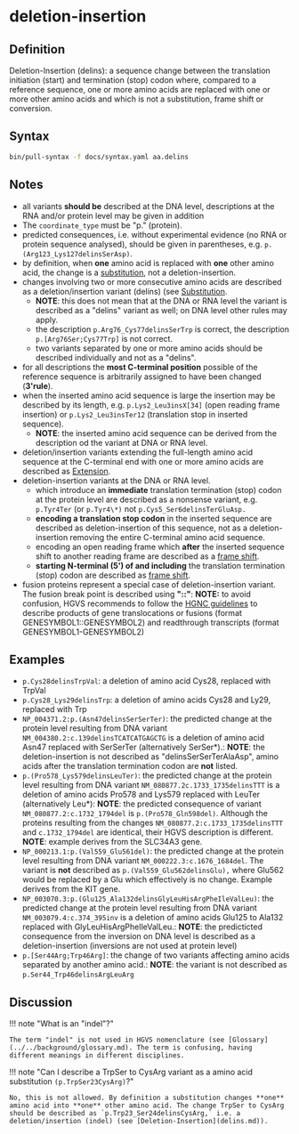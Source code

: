 # deletion-insertion

## Definition

Deletion-Insertion (delins): a sequence change between the translation initiation (start) and termination (stop) codon where, compared to a reference sequence, one or more amino acids are replaced with one or more other amino acids and which is not a substitution, frame shift or conversion.

## Syntax

```sh exec="true"
bin/pull-syntax -f docs/syntax.yaml aa.delins
```

## Notes

- all variants **should be** described at the DNA level, descriptions at the RNA and/or protein level may be given in addition
- The `coordinate_type` must be "p." (protein).
- predicted consequences, i.e. without experimental evidence (no RNA or protein sequence analysed), should be given in parentheses, e.g. `p.(Arg123_Lys127delinsSerAsp)`.
- by definition, when **one** amino acid is replaced with **one** other amino acid, the change is a [substitution](substitution.md), not a deletion-insertion.
- changes involving two or more consecutive amino acids are described as a deletion/insertion variant (delins) (see [Substitution](substitution.md).
  - **NOTE**: this does not mean that at the DNA or RNA level the variant is described as a "delins" variant as well; on DNA level other rules may apply.
  - the description `p.Arg76_Cys77delinsSerTrp` is correct, the description `p.[Arg76Ser;Cys77Trp]` is not correct.
  - two variants separated by one or more amino acids should be described individually and not as a "delins".
- for all descriptions the **most C-terminal position** possible of the reference sequence is arbitrarily assigned to have been changed (**3'rule**).
- when the inserted amino acid sequence is large the insertion may be described by its length, e.g. `p.Lys2_Leu3insX[34]` (open reading frame insertion) or `p.Lys2_Leu3insTer12` (translation stop in inserted sequence).
  - **NOTE**: the inserted amino acid sequence can be derived from the description od the variant at DNA or RNA level.
- deletion/insertion variants extending the full-length amino acid sequence at the C-terminal end with one or more amino acids are described as [Extension](extension.md).
- deletion-insertion variants at the DNA or RNA level.
  - which introduce an **immediate** translation termination (stop) codon at the protein level are described as a nonsense variant, e.g. `p.Tyr4Ter` (or `p.Tyr4\*)` not `p.Cys5_Ser6delinsTerGluAsp.`
  - **encoding a translation stop codon** in the inserted sequence are described as deletion-insertion of this sequence, not as a deletion-insertion removing the entire C-terminal amino acid sequence.
  - encoding an open reading frame which **after** the inserted sequence shift to another reading frame are described as a [frame shift](frameshift.md).
  - **starting N-terminal (5') of and including** the translation termination (stop) codon are described as [frame shift](frameshift.md).
- fusion proteins represent a special case of deletion-insertion variant. The fusion break point is described using **"::"**: **NOTE:** to avoid confusion, HGVS recommends to follow the [HGNC guidelines](https://www.genenames.org/about/guidelines/) to describe products of gene translocations or fusions (format GENESYMBOL1::GENESYMBOL2) and readthrough transcripts (format GENESYMBOL1-GENESYMBOL2)

## Examples

- `p.Cys28delinsTrpVal`: a deletion of amino acid Cys28, replaced with TrpVal
- `p.Cys28_Lys29delinsTrp`: a deletion of amino acids Cys28 and Ly29, replaced with Trp
- `NP_004371.2:p.(Asn47delinsSerSerTer)`: the predicted change at the protein level resulting from DNA variant `NM_004380.2:c.139delinsTCATCATGAGCTG` is a deletion of amino acid Asn47 replaced with SerSerTer (alternatively SerSer\*).: **NOTE**: the deletion-insertion is not described as "delinsSerSerTerAlaAsp", amino acids after the translation termination codon are **not** listed.
- `p.(Pro578_Lys579delinsLeuTer)`: the predicted change at the protein level resulting from DNA variant `NM_080877.2c.1733_1735delinsTTT` is a deletion of amino acids Pro578 and Lys579 replaced with LeuTer (alternatively Leu\*): **NOTE**: the predicted consequence of variant `NM_080877.2:c.1732_1794del` is `p.(Pro578_Gln598del)`. Although the proteins resulting from the changes `NM_080877.2:c.1733_1735delinsTTT` and `c.1732_1794del` are identical, their HGVS description is different. **NOTE**: example derives from the SLC34A3 gene.
- `NP_000213.1:p.(Val559_Glu561del)`: the predicted change at the protein level resulting from DNA variant `NM_000222.3:c.1676_1684del`. The variant is **not** described as `p.(Val559_Glu562delinsGlu),` where Glu562 would be replaced by a Glu which effectively is no change. Example derives from the KIT gene.
- `NP_003070.3:p.(Glu125_Ala132delinsGlyLeuHisArgPheIleValLeu)`: the predicted change at the protein level resulting from DNA variant `NM_003079.4:c.374_395inv` is a deletion of amino acids Glu125 to Ala132 replaced with GlyLeuHisArgPheIleValLeu.: **NOTE**: the predicticted consequence from the inversion on DNA level is described as a deletion-insertion (inversions are not used at protein level)
- `p.[Ser44Arg;Trp46Arg]`: the change of two variants affecting amino acids separated by another amino acid.: **NOTE**: the variant is not described as `p.Ser44_Trp46delinsArgLeuArg`

## Discussion

!!! note "What is an "indel"?"

    The term "indel" is not used in HGVS nomenclature (see [Glossary](../../background/glossary.md). The term is confusing, having different meanings in different disciplines.

!!! note "Can I describe a TrpSer to CysArg variant as a amino acid substitution `(p.TrpSer23CysArg)`?"

    No, this is not allowed. By definition a substitution changes **one** amino acid into **one** other amino acid. The change TrpSer to CysArg should be described as `p.Trp23_Ser24delinsCysArg,` i.e. a deletion/insertion (indel) (see [Deletion-Insertion](delins.md)).

